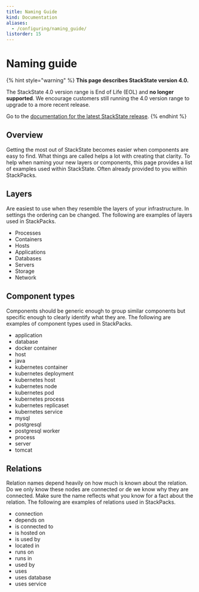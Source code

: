 ```yaml
---
title: Naming Guide
kind: Documentation
aliases:
  - /configuring/naming_guide/
listorder: 15
---
```


# Naming guide


{% hint style="warning" %}
**This page describes StackState version 4.0.**

The StackState 4.0 version range is End of Life (EOL) and **no longer supported**. We encourage customers still running the 4.0 version range to upgrade to a more recent release.

Go to the [documentation for the latest StackState release](https://docs.stackstate.com/).
{% endhint %}

## Overview

Getting the most out of StackState becomes easier when components are easy to find. What things are called helps a lot with creating that clarity. To help when naming your new layers or components, this page provides a list of examples used within StackState. Often already provided to you within StackPacks.

## Layers

Are easiest to use when they resemble the layers of your infrastructure. In settings the ordering can be changed. The following are examples of layers used in StackPacks.

* Processes
* Containers
* Hosts
* Applications
* Databases
* Servers
* Storage
* Network

## Component types

Components should be generic enough to group similar components but specific enough to clearly identify what they are. The following are examples of component types used in StackPacks.

* application
* database
* docker container
* host
* java
* kubernetes container
* kubernetes deployment
* kubernetes host
* kubernetes node
* kubernetes pod
* kubernetes process
* kubernetes replicaset
* kubernetes service
* mysql
* postgresql
* postgresql worker
* process
* server
* tomcat

## Relations

Relation names depend heavily on how much is known about the relation. Do we only know these nodes are connected or de we know why they are connected. Make sure the name reflects what you know for a fact about the relation. The following are examples of relations used in StackPacks.

* connection
* depends on
* is connected to
* is hosted on
* is used by
* located in
* runs on
* runs in
* used by
* uses
* uses database
* uses service

